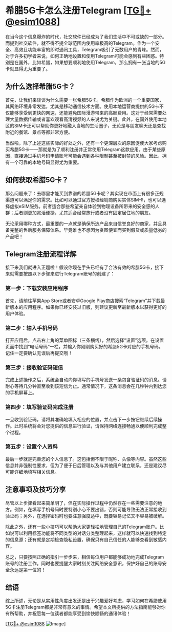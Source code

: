 # 希腊5G卡怎么注册Telegram [[TG💪+ @esim1088](https://t.me/s/esim1088)]

在当今这个信息爆炸的时代，社交软件已经成为了我们生活中不可或缺的一部分。而提到社交软件，就不得不提全球范围内使用率极高的Telegram。作为一个安全、高效且功能丰富的即时通讯工具，Telegram吸引了无数用户的青睐。然而，对于许多初学者来说，如何正确地设置和使用Telegram可能会感到有些困惑。特别是在国外，比如希腊，如果想要顺利地使用Telegram，那么拥有一张当地的5G卡就显得尤为重要了。

## 为什么选择希腊5G卡？

首先，让我们来谈谈为什么需要一张希腊5G卡。希腊作为欧洲的一个重要国家，其网络环境非常发达，尤其是移动通信技术方面。使用本地运营商提供的5G卡不仅能够享受到更快的网速，还能避免国际漫游带来的高额费用。这对于经常需要处理大量数据传输或者喜欢观看高清视频的人来说尤为关键。此外，在国外使用本地区的SIM卡还可以帮助你更好地融入当地的生活圈子，无论是与朋友聊天还是查找附近的餐馆、景点等都非常方便。

当然啦，除了上述这些实际的好处之外，还有一个更深层次的原因促使大家考虑购买希腊5G卡——那就是为了顺利注册并正常使用Telegram这款应用。由于某些原因，直接通过手机号码申请账号可能会遇到各种限制甚至被封禁的风险。因此，拥有一个可靠的本地号码显得尤为重要。

## 如何获取希腊5G卡？

那么问题来了：去哪里才能买到靠谱的希腊5G卡呢？其实现在市面上有很多正规渠道可以满足你的需求。比如可以通过官方授权经销商购买实体SIM卡，也可以选择虚拟eSIM服务。前者适合那些希望亲自体验到物理设备所带来的安全感的人群；后者则更加灵活便捷，尤其适合经常旅行或者没有固定居住地的朋友。

无论采用哪种方式，最重要的一点就是确保所选产品来自信誉良好的商家，并且具备完整的售后服务保障体系。毕竟谁也不想因为贪图便宜而买到假货或质量低劣的产品吧！

## Telegram注册流程详解

接下来我们就进入正题啦！假设你现在手头已经有了合法有效的希腊5G卡，接下来就需要按照以下步骤来进行Telegram账号的创建了：

### 第一步：下载安装应用程序
首先，请前往苹果App Store或者安卓Google Play商店搜索“Telegram”并下载最新版本的应用程序。如果你已经安装过旧版，则建议更新至最新版本以获得更好的用户体验。

### 第二步：输入手机号码
打开应用后，点击右上角的菜单图标（三条横线），然后选择“设置”选项。在设置页面中找到“电话号码”一栏，并输入你刚刚购买好的希腊5G卡对应的手机号码。记住一定要确认无误后再提交哦！

### 第三步：接收验证码短信
完成上述操作之后，系统会自动向你填写的手机号发送一条包含验证码的消息。请耐心等待几分钟直至收到该短信为止。通常情况下，这条消息会在几秒钟内到达您的手机屏幕上。

### 第四步：填写验证码完成注册
一旦收到验证码，请将其准确地填入相应的位置，并点击下一步按钮继续后续操作。此时系统将会对您提供的信息进行验证，请保持网络连接畅通以便顺利完成整个过程。

### 第五步：设置个人资料
最后一步就是完善您的个人信息了。这包括但不限于昵称、头像等内容。虽然这些信息并非强制性要求，但为了便于日后管理以及与其他用户建立联系，还是建议尽可能详细地填写相关信息。

## 注意事项及技巧分享

尽管以上步骤看起来简单明了，但在实际操作过程中仍然存在一些需要注意的地方。例如，在填写手机号码时要特别小心不要出错，否则可能导致无法正常接收到验证码；另外，在选择密码时也要注意强度适中，既要容易记忆又不容易被破解。

除此之外，还有一些小技巧可以帮助大家更轻松地管理自己的Telegram账户。比如说可以利用标签功能将不同类型的对话分类整理起来，这样就可以快速找到特定的信息源；还有就是定期检查隐私设置，确保只有自己信任的人能够查看到敏感内容。

总之，只要按照正确的指引一步步来，相信每位用户都能够成功地完成Telegram账号的注册工作。同时也要提醒大家时刻关注网络安全意识，保护好自己的账号安全永远是第一位的！

## 结语

综上所述，无论是从实用性角度出发还是出于兴趣爱好考虑，学习如何在希腊使用5G卡注册Telegram都是非常有意义的事情。希望本文所提供的方法指南能够对你有所帮助，并祝愿每一位读者都能享受到愉快顺畅的通讯体验！

[[TG💪+ @esim1088](https://t.me/s/esim1088) ![Image](https://i.postimg.cc/4NQfJmqS/Snipaste-2025-05-13-00-14-12.png)]